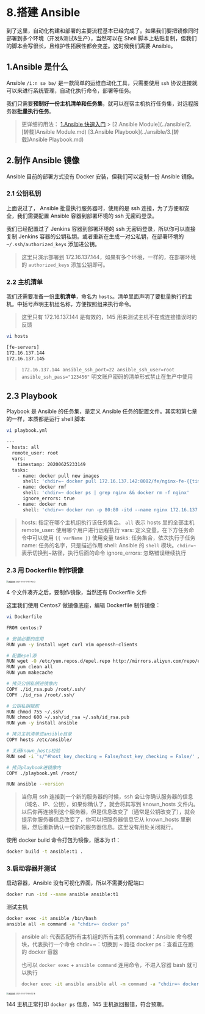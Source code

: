 # 8.搭建 Ansible

到了这里，自动化构建和部署的主要流程基本已经完成了。如果我们要把镜像同时部署到多个环境（开发&测试&生产），当然可以在 Shell 脚本上粘贴复制，但我们的脚本会写很长，且维护性拓展性都会变差。这时候我们需要 Ansible。

## 1.Ansible 是什么

Ansible `/i:n sə bə/` 是一款简单的运维自动化工具，只需要使用 `ssh` 协议连接就可以来进行系统管理，自动化执行命令，部署等任务。

我们只需要**预制好一份主机清单和任务集**，就可以在宿主机执行任务集，对远程服务器**批量执行任务**。

> 更详细的用法：
> [1.Ansible 快速入门](../ansible/1.[转载]Ansible快速入门.md) > [2.Ansible Module](../ansible/2.[转载]Ansible Module.md)
> [3.Ansible Playbook](../ansible/3.[转载]Ansible Playbook.md)

## 2.制作 Ansible 镜像

Ansible 目前的部署方式没有 Docker 安装，但我们可以定制一份 Ansible 镜像。

### 2.1 公钥私钥

上面说过了， Ansible 批量执行服务器时，使用的是 ssh 连接，为了方便和安全，我们需要配置 Ansible 容器到部署环境的 ssh 无密码登录。

我们已经配置过了 Jenkins 容器到部署环境的 ssh 无密码登录，所以你可以直接复制 Jenkins 容器的公钥私钥。或者重新在生成一对公私钥，在部署环境的 `~/.ssh/authorized_keys` 添加进公钥。

> 这里只演示部署到 172.16.137.144，如果有多个环境，一样的，在部署环境的 `authorized_keys` 添加公钥即可。

### 2.2 主机清单

我们还需要准备一份**主机清单**，命名为 `hosts`。清单里面声明了要批量执行的主机。中括号声明主机组名称，方便按照组来执行命令。

> 这里只有 172.16.137.144 是有效的，145 用来测试主机不在或连接错误时的反馈

```bash
vi hosts
```

```bash
[fe-servers]
172.16.137.144
172.16.137.145
```

> `172.16.137.144 ansible_ssh_port=22 ansible_ssh_user=root ansible_ssh_pass="123456"`
> 明文账户密码的清单形式禁止在生产中使用

## 2.3 Playbook

Playbook 是 Ansible 的任务集，是定义 Ansible 任务的配置文件。其实和第七章的一样，本质都是运行 shell 脚本

```bash
vi playbook.yml
```

```bash
---
- hosts: all
  remote_user: root
  vars:
    timestamp: 20200625233149
  tasks:
    - name: docker pull new images
      shell: 'chdir=~ docker pull 172.16.137.142:8082/fe/nginx-fe-{{timestamp}}'
    - name: docker rmf
      shell: 'chdir=~ docker ps | grep nginx && docker rm -f nginx'
      ignore_errors: true
    - name: docker run
      shell: 'chdir=~ docker run -p 80:80 -itd --name nginx 172.16.137.142:8082/fe/nginx-fe-{{timestamp}}'
```

> hosts: 指定在哪个主机组执行该任务集合。 `all` 表示 hosts 里的全部主机
> remote_user: 使用哪个用户进行远程执行
> vars: 定义变量。在下方任务命令中可以使用 `{{ varName }}` 使用变量
> tasks: 任务集合，依次执行子任务
> name: 任务的名字，只是描述作用
> shell: Ansible 的 `shell` 模块。`chdir=~` 表示切换到~路径，执行后面的命令
> ignore_errors: 忽略错误继续执行

### 2.3 用 Dockerfile 制作镜像

<img src="https://zwhid.oss-cn-shenzhen.aliyuncs.com/blog/19-46-50-Fmfb7H.png" alt="屏幕快照 2021-01-07 下午7.45.52" style="zoom:33%;" />

4 个文件凑齐之后，要制作镜像，当然还有 Dockerfile 文件

这里我们使用 Centos7 做镜像底座，编辑 Dockerfile 制作镜像：

```bash
vi Dockerfile
```

```bash
FROM centos:7

# 安装必要的应用
RUN yum -y install wget curl vim openssh-clients

# 配置epel源
RUN wget -O /etc/yum.repos.d/epel.repo http://mirrors.aliyun.com/repo/epel-7.repo
RUN yum clean all
RUN yum makecache

# 拷贝公钥私钥进镜像内
COPY ./id_rsa.pub /root/.ssh/
COPY ./id_rsa /root/.ssh/

# 公钥私钥赋权
RUN chmod 755 ~/.ssh/
RUN chmod 600 ~/.ssh/id_rsa ~/.ssh/id_rsa.pub
RUN yum -y install ansible

# 拷贝主机清单进ansible目录
COPY hosts /etc/ansible/

# 关闭known_hosts校验
RUN sed -i 's/^#host_key_checking = False/host_key_checking = False/' /etc/ansible/ansible.cfg

# 拷贝playbook进镜像内
COPY ./playbook.yml /root/

RUN ansible --version
```

> 当你用 ssh 连接到一个新的服务器的时候，ssh 会让你确认服务器的信息（域名、IP、公钥），如果你确认了，就会将其写到 known_hosts 文件内。 以后你再连接到这个服务器，但是信息改变了（通常是公钥改变了），就会提示你服务器信息改变了，你可以把服务器信息它从 known_hosts 里删除，然后重新确认一份新的服务器信息。这里没有用处关闭就行。

使用 docker build 命令打包为镜像，版本为 t1：

```bash
docker build -t ansible:t1 .
```

### 3.启动容器并测试

启动容器，Ansible 没有可视化界面，所以不需要分配端口

```bash
docker run -itd --name ansible ansible:t1
```

测试主机

```bash
docker exec -it ansible /bin/bash
ansible all -m command -a "chdir=~ docker ps"
```

> ansible all: 代表匹配所有主机组的所有主机
> command：Ansible 命令模块，代表执行一个命令
> chdir=~：切换到 ~ 路径
> docker ps：查看正在跑的 docker 容器
>
> 也可以 `docker exec` + `ansible command` 连用命令，不进入容器 bash 就可以执行
>
> ```bash
> docker exec -it ansible ansible all -m command -a "chdir=~ docker ps"
> ```

<img src="https://zwhid.oss-cn-shenzhen.aliyuncs.com/blog/20-03-22-Ezdwfp.png" alt="屏幕快照 2021-01-07 下午8.02.16" style="zoom:33%;" />

144 主机正常打印 `docker ps` 信息，145 主机返回报错，符合预期。
